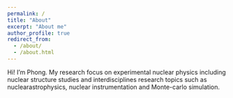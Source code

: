 ```yaml
---
permalink: /
title: "About"
excerpt: "About me"
author_profile: true
redirect_from: 
  - /about/
  - /about.html
---
```


Hi! I’m Phong. 
My research focus on experimental nuclear physics including nuclear structure studies and interdisciplines research topics such as nuclearastrophysics, nuclear instrumentation and Monte-carlo simulation.


